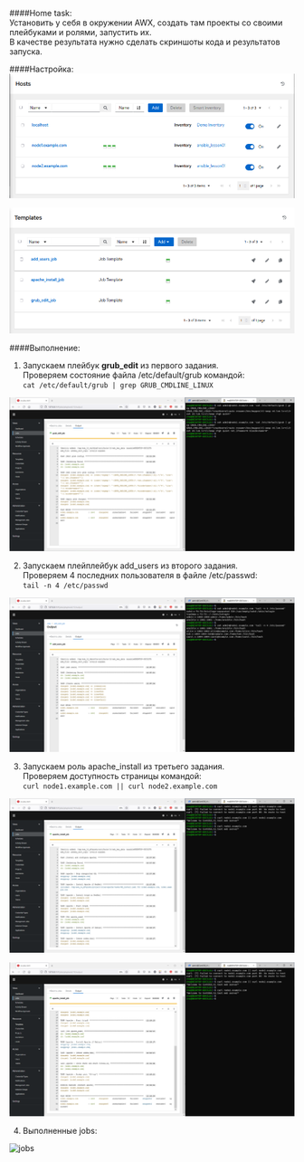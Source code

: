 ####Home task: \
Установить у себя в окружении AWX, создать там проекты со своими плейбуками и ролями, запустить их.\
В качестве результата нужно сделать скриншоты кода и результатов запуска. 

####Настройка:
![hosts](screenshots\hosts.png)

![templates](screenshots\templates.png)

####Выполнение:
1. Запускаем плейбук **grub_edit** из первого задания. \
Проверяем состояние файла /etc/default/grub командой: \
`cat /etc/default/grub | grep GRUB_CMDLINE_LINUX` 

![grub_edit](screenshots\grub_edit.png)

2. Запускаем плейплейбук add_users из второго задания. \
Проверяем 4 последних пользователя в файле /etc/passwd: \
`tail -n 4 /etc/passwd` 

![add_users](screenshots\add_users.png)

3. Запускаем роль apache_install из третьего задания. \
Проверяем доступность страницы командой: \
`curl node1.example.com || curl node2.example.com` 

![apache_install_1](screenshots\apache_1.png) 

![apache_install_2](screenshots\apache_2.png) 

4. Выполненные jobs: 

![jobs](\screenshots\Jobs.png)
